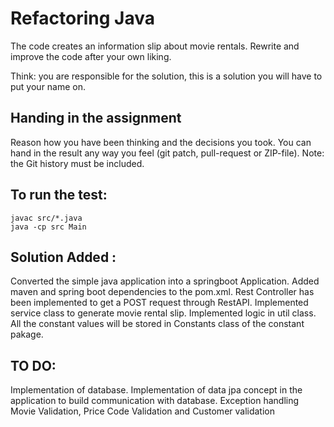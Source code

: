 # Refactoring Java

The code creates an information slip about movie rentals.
Rewrite and improve the code after your own liking.

Think: you are responsible for the solution, this is a solution you will have to put your name on.


## Handing in the assignment

Reason how you have been thinking and the decisions you took.
You can hand in the result any way you feel (git patch, pull-request or ZIP-file).
Note: the Git history must be included.


## To run the test:

```
javac src/*.java
java -cp src Main
```

## Solution Added :

Converted the simple java application into a springboot Application.
Added maven and spring boot dependencies to the pom.xml.
Rest Controller has been implemented to get a POST request through RestAPI.
Implemented service class to generate movie rental slip.
Implemented logic in util class.
All the constant values will be stored in Constants class of the constant pakage.

## TO DO:
Implementation of database.
Implementation of data jpa concept in the application to build communication with database.
Exception handling
Movie Validation, Price Code Validation and Customer validation